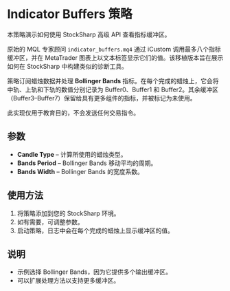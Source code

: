 # Indicator Buffers 策略

本策略演示如何使用 StockSharp 高级 API 查看指标缓冲区。

原始的 MQL 专家顾问 `indicator_buffers.mq4` 通过 iCustom 调用最多八个指标缓冲区，并在 MetaTrader 图表上以文本标签显示它们的值。该移植版本旨在展示如何在 StockSharp 中构建类似的诊断工具。

策略订阅蜡烛数据并处理 **Bollinger Bands** 指标。在每个完成的蜡烛上，它会将中轨、上轨和下轨的数值分别记录为 Buffer0、Buffer1 和 Buffer2。其余缓冲区（Buffer3–Buffer7）保留给具有更多组件的指标，并被标记为未使用。

此实现仅用于教育目的，不会发送任何交易指令。

## 参数

- **Candle Type** – 计算所使用的蜡烛类型。
- **Bands Period** – Bollinger Bands 移动平均的周期。
- **Bands Width** – Bollinger Bands 的宽度系数。

## 使用方法

1. 将策略添加到您的 StockSharp 环境。
2. 如有需要，可调整参数。
3. 启动策略，日志中会在每个完成的蜡烛上显示缓冲区的值。

## 说明

- 示例选择 Bollinger Bands，因为它提供多个输出缓冲区。
- 可以扩展处理方法以支持更多缓冲区。
